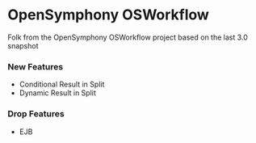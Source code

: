 # OpenSymphony OSWorkflow
Folk from the OpenSymphony OSWorkflow project based on the last 3.0 snapshot

### New Features
* Conditional Result in Split
* Dynamic Result in Split

### Drop Features
* EJB

